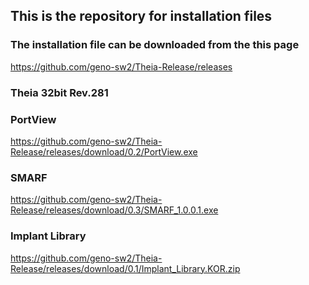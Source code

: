 ## This is the repository for installation files

### The installation file can be downloaded from the this page
https://github.com/geno-sw2/Theia-Release/releases

### Theia 32bit Rev.281


### PortView
https://github.com/geno-sw2/Theia-Release/releases/download/0.2/PortView.exe

### SMARF
https://github.com/geno-sw2/Theia-Release/releases/download/0.3/SMARF_1.0.0.1.exe

### Implant Library
https://github.com/geno-sw2/Theia-Release/releases/download/0.1/Implant_Library.KOR.zip




